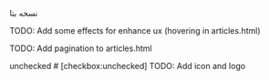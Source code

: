 ﻿نسخه بتا

TODO: Add some effects for enhance ux (hovering in articles.html)

TODO: Add pagination to articles.html

unchecked # [checkbox:unchecked] TODO: Add icon and logo